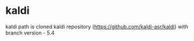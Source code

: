 # kaldi
kaldi path is cloned kaldi repository (https://github.com/kaldi-asr/kaldi) with branch version - 5.4
